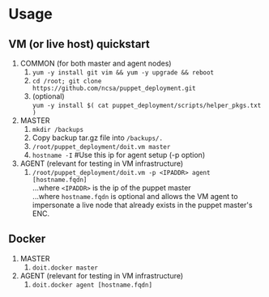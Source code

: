 # Usage

## VM (or live host) quickstart
1. COMMON (for both master and agent nodes)
   1. `yum -y install git vim && yum -y upgrade && reboot`
   1. `cd /root; git clone https://github.com/ncsa/puppet_deployment.git`
   1. (optional) \
      `yum -y install $( cat puppet_deployment/scripts/helper_pkgs.txt )`
1. MASTER
   1. `mkdir /backups`
   1. Copy backup tar.gz file into `/backups/.`
   1. `/root/puppet_deployment/doit.vm master`
   1. `hostname -I` #Use this ip for agent setup (-p option)
1. AGENT (relevant for testing in VM infrastructure)
   1. `/root/puppet_deployment/doit.vm -p <IPADDR> agent [hostname.fqdn]` \
      ...where `<IPADDR>` is the ip of the puppet master \
      ...where `hostname.fqdn` is optional and allows the VM agent to impersonate
      a live node that already exists in the puppet master's ENC.

## Docker
1. MASTER
   1. `doit.docker master`
1. AGENT (relevant for testing in VM infrastructure)
   1. `doit.docker agent [hostname.fqdn]`
